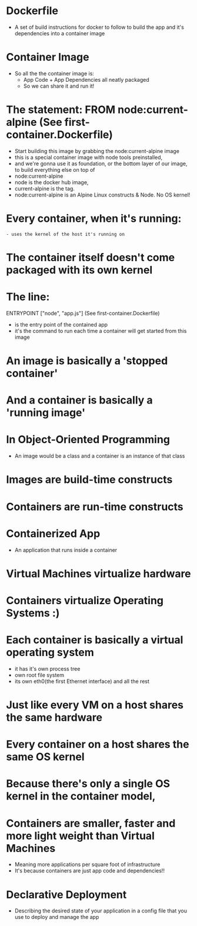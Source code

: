 # Dockerfile

- A set of build instructions for docker to follow to build the app and it's dependencies into a container image

# Container Image

- So all the the container image is:
  - App Code + App Dependencies all neatly packaged
  - So we can share it and run it!

# The statement: FROM node:current-alpine (See first-container.Dockerfile)

- Start building this image by grabbing the node:current-alpine image
- this is a special container image with node tools preinstalled,
- and we're gonna use it as foundation, or the bottom layer of our image, to build everything else on top of
- node:current-alpine
- node is the docker hub image,
- current-alpine is the tag.
- node:current-alpine is an Alpine Linux constructs & Node. No OS kernel!

# Every container, when it's running:

    - uses the kernel of the host it's running on

# The container itself doesn't come packaged with its own kernel

# The line:

ENTRYPOINT ["node", "app.js"] (See first-container.Dockerfile)

- is the entry point of the contained app
- it's the command to run each time a container will get started from this image

# An image is basically a 'stopped container'

# And a container is basically a 'running image'

# In Object-Oriented Programming

- An image would be a class and a container is an instance of that class

# Images are build-time constructs

# Containers are run-time constructs

# Containerized App

- An application that runs inside a container

# Virtual Machines virtualize hardware

# Containers virtualize Operating Systems :)

# Each container is basically a virtual operating system

- it has it's own process tree
- own root file system
- its own eth0(the first Ethernet interface) and all the rest

# Just like every VM on a host shares the same hardware

# Every container on a host shares the same OS kernel

# Because there's only a single OS kernel in the container model,

# Containers are smaller, faster and more light weight than Virtual Machines

- Meaning more applications per square foot of infrastructure
- It's because containers are just app code and dependencies!!


# Declarative Deployment
- Describing the desired state of your application in a config file that you use to deploy and manage the app
